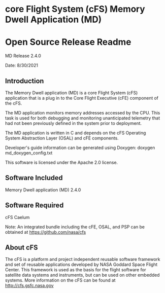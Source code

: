core Flight System (cFS) Memory Dwell Application (MD)
======================================================

Open Source Release Readme
==========================

MD Release 2.4.0

Date:
8/30/2021

Introduction
-------------
  The Memory Dwell application (MD) is a core Flight System (cFS) application
  that is a plug in to the Core Flight Executive (cFE) component of the cFS.

  The MD application monitors memory addresses accessed by the CPU. This task
  is used for both debugging and monitoring unanticipated telemetry that had
  not been previously defined in the system prior to deployment.

  The MD application is written in C and depends on the cFS Operating System
  Abstraction Layer (OSAL) and cFE components. 

  Developer's guide information can be generated using Doxygen:
  doxygen md_doxygen_config.txt


  This software is licensed under the Apache 2.0 license.


Software Included
------------------
  Memory Dwell application (MD) 2.4.0


Software Required
------------------

 cFS Caelum

 Note: An integrated bundle including the cFE, OSAL, and PSP can
 be obtained at https://github.com/nasa/cfs

About cFS
-----------
  The cFS is a platform and project independent reusable software framework and
  set of reusable applications developed by NASA Goddard Space Flight Center.
  This framework is used as the basis for the flight software for satellite data
  systems and instruments, but can be used on other embedded systems.  More
  information on the cFS can be found at http://cfs.gsfc.nasa.gov
